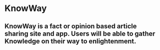 # KnowWay

## KnowWay is a fact or opinion based article sharing site and app. Users will be able to gather Knowledge on their way to enlightenment.